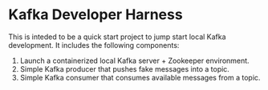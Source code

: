 # Kafka Developer Harness

This is inteded to be a quick start project to jump start local Kafka development. It includes the following components:

1. Launch a containerized local Kafka server + Zookeeper environment.
2. Simple Kafka producer that pushes fake messages into a topic.
3. Simple Kafka consumer that consumes available messages from a topic.
